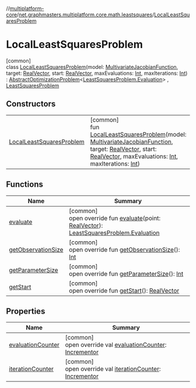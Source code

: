 //[multiplatform-core](../../../index.md)/[net.graphmasters.multiplatform.core.math.leastsquares](../index.md)/[LocalLeastSquaresProblem](index.md)

# LocalLeastSquaresProblem

[common]\
class [LocalLeastSquaresProblem](index.md)(model: [MultivariateJacobianFunction](../-multivariate-jacobian-function/index.md), target: [RealVector](../../net.graphmasters.multiplatform.core.math.linear/-real-vector/index.md), start: [RealVector](../../net.graphmasters.multiplatform.core.math.linear/-real-vector/index.md), maxEvaluations: [Int](https://kotlinlang.org/api/latest/jvm/stdlib/kotlin/-int/index.html), maxIterations: [Int](https://kotlinlang.org/api/latest/jvm/stdlib/kotlin/-int/index.html)) : [AbstractOptimizationProblem](../../net.graphmasters.multiplatform.core.math.optim/-abstract-optimization-problem/index.md)&lt;[LeastSquaresProblem.Evaluation](../-least-squares-problem/-evaluation/index.md)&gt; , [LeastSquaresProblem](../-least-squares-problem/index.md)

## Constructors

| | |
|---|---|
| [LocalLeastSquaresProblem](-local-least-squares-problem.md) | [common]<br>fun [LocalLeastSquaresProblem](-local-least-squares-problem.md)(model: [MultivariateJacobianFunction](../-multivariate-jacobian-function/index.md), target: [RealVector](../../net.graphmasters.multiplatform.core.math.linear/-real-vector/index.md), start: [RealVector](../../net.graphmasters.multiplatform.core.math.linear/-real-vector/index.md), maxEvaluations: [Int](https://kotlinlang.org/api/latest/jvm/stdlib/kotlin/-int/index.html), maxIterations: [Int](https://kotlinlang.org/api/latest/jvm/stdlib/kotlin/-int/index.html)) |

## Functions

| Name | Summary |
|---|---|
| [evaluate](evaluate.md) | [common]<br>open override fun [evaluate](evaluate.md)(point: [RealVector](../../net.graphmasters.multiplatform.core.math.linear/-real-vector/index.md)): [LeastSquaresProblem.Evaluation](../-least-squares-problem/-evaluation/index.md) |
| [getObservationSize](get-observation-size.md) | [common]<br>open override fun [getObservationSize](get-observation-size.md)(): [Int](https://kotlinlang.org/api/latest/jvm/stdlib/kotlin/-int/index.html) |
| [getParameterSize](get-parameter-size.md) | [common]<br>open override fun [getParameterSize](get-parameter-size.md)(): [Int](https://kotlinlang.org/api/latest/jvm/stdlib/kotlin/-int/index.html) |
| [getStart](get-start.md) | [common]<br>open override fun [getStart](get-start.md)(): [RealVector](../../net.graphmasters.multiplatform.core.math.linear/-real-vector/index.md) |

## Properties

| Name | Summary |
|---|---|
| [evaluationCounter](../../net.graphmasters.multiplatform.core.math.optim/-abstract-optimization-problem/evaluation-counter.md) | [common]<br>open override val [evaluationCounter](../../net.graphmasters.multiplatform.core.math.optim/-abstract-optimization-problem/evaluation-counter.md): [Incrementor](../../net.graphmasters.multiplatform.core.math.utils/-incrementor/index.md) |
| [iterationCounter](../../net.graphmasters.multiplatform.core.math.optim/-abstract-optimization-problem/iteration-counter.md) | [common]<br>open override val [iterationCounter](../../net.graphmasters.multiplatform.core.math.optim/-abstract-optimization-problem/iteration-counter.md): [Incrementor](../../net.graphmasters.multiplatform.core.math.utils/-incrementor/index.md) |
